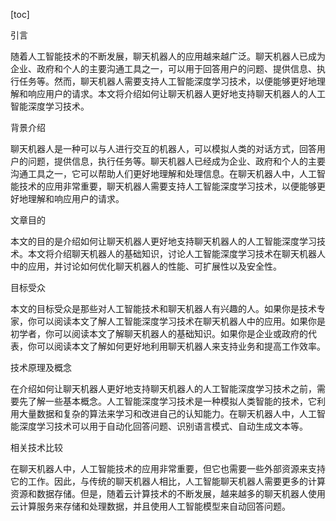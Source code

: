 
[toc]                    
                
                
引言

随着人工智能技术的不断发展，聊天机器人的应用越来越广泛。聊天机器人已成为企业、政府和个人的主要沟通工具之一，可以用于回答用户的问题、提供信息、执行任务等。然而，聊天机器人需要支持人工智能深度学习技术，以便能够更好地理解和响应用户的请求。本文将介绍如何让聊天机器人更好地支持聊天机器人的人工智能深度学习技术。

背景介绍

聊天机器人是一种可以与人进行交互的机器人，可以模拟人类的对话方式，回答用户的问题，提供信息，执行任务等。聊天机器人已经成为企业、政府和个人的主要沟通工具之一，它可以帮助人们更好地理解和处理信息。在聊天机器人中，人工智能技术的应用非常重要，聊天机器人需要支持人工智能深度学习技术，以便能够更好地理解和响应用户的请求。

文章目的

本文的目的是介绍如何让聊天机器人更好地支持聊天机器人的人工智能深度学习技术。本文将介绍聊天机器人的基础知识，讨论人工智能深度学习技术在聊天机器人中的应用，并讨论如何优化聊天机器人的性能、可扩展性以及安全性。

目标受众

本文的目标受众是那些对人工智能技术和聊天机器人有兴趣的人。如果你是技术专家，你可以阅读本文了解人工智能深度学习技术在聊天机器人中的应用。如果你是初学者，你可以阅读本文了解聊天机器人的基础知识。如果你是企业或政府的代表，你可以阅读本文了解如何更好地利用聊天机器人来支持业务和提高工作效率。

技术原理及概念

在介绍如何让聊天机器人更好地支持聊天机器人的人工智能深度学习技术之前，需要先了解一些基本概念。人工智能深度学习技术是一种模拟人类智能的技术，它利用大量数据和复杂的算法来学习和改进自己的认知能力。在聊天机器人中，人工智能深度学习技术可以用于自动化回答问题、识别语言模式、自动生成文本等。

相关技术比较

在聊天机器人中，人工智能技术的应用非常重要，但它也需要一些外部资源来支持它的工作。因此，与传统的聊天机器人相比，人工智能聊天机器人需要更多的计算资源和数据存储。但是，随着云计算技术的不断发展，越来越多的聊天机器人使用云计算服务来存储和处理数据，并且使用人工智能模型来自动回答问题。

